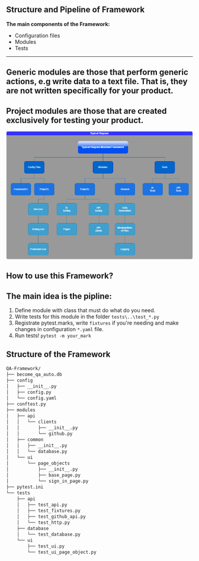 ## Structure and Pipeline of Framework

**The main components of the Framework:**

- Configuration files
- Modules
- Tests
---
**Generic modules** are those that perform generic actions, e.g
write data to a text file. That is, they are not written
specifically for your product.
---
**Project modules** are those that are created exclusively for
testing your product.
---
![Image](structure.png "schema")

## How to use this Framework? 

The main idea is the pipline: 
---
1. Define module with class that must do what do you need.
2. Write tests for this module in the folder `tests\..\test_*.py`
3. Registrate pytest.marks, write `fixtures` if you're needing and make changes in configuration `*.yaml` file.
4. Run tests! `pytest -m your_mark`

## Structure of the Framework

    QA-Framework/
    ├── become_qa_auto.db
    ├── config
    │   ├── __init__.py
    │   ├── config.py
    │   └── config.yaml
    ├── conftest.py
    ├── modules
    │   ├── api
    │   │   └── clients
    │   │       ├── __init__.py
    │   │       └── github.py
    │   ├── common
    │   │   ├── __init__.py
    │   │   └── database.py
    │   └── ui
    │       └── page_objects
    │           ├── __init__.py
    │           ├── base_page.py
    │           └── sign_in_page.py
    ├── pytest.ini
    └── tests
        ├── api
        │   ├── test_api.py
        │   ├── test_fixtures.py
        │   ├── test_github_api.py
        │   └── test_http.py
        ├── database
        │   └── test_database.py
        └── ui
            ├── test_ui.py
            └── test_ui_page_object.py
